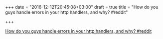 +++
date = "2016-12-12T20:45:08+03:00"
draft = true
title = "How do you guys handle errors in your http handlers, and why?  #reddit"

+++

<p><a href="https://t.co/GjRMKlUiLY">How do you guys handle errors in your http handlers, and why?  #reddit</a></p>

